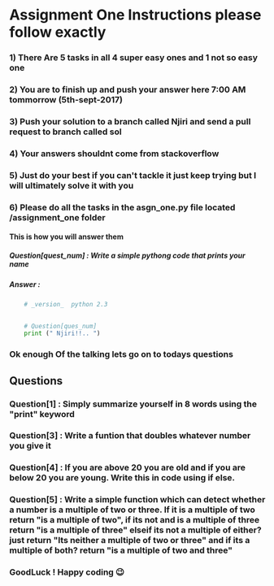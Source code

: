 # Assignment One Instructions please follow exactly

### 1) There Are 5 tasks in all 4 super easy ones and 1 not so easy one

### 2) You are to finish up and push your answer here 7:00 AM tommorrow (5th-sept-2017)

### 3) Push your solution to a branch called Njiri and send a pull request to branch called sol

### 4) Your answers shouldnt come from stackoverflow

### 5) Just do your best if you can't tackle it just keep trying but I will ultimately solve it with you

### 6) Please do all the tasks in the asgn_one.py file located /assignment_one folder 

#### This is how you will answer them 

##### Question[quest_num] : Write a simple pythong code that prints your name

##### Answer : 
```python
	# _version_  python 2.3


	# Question[ques_num]
	print (" Njiri!!.. ")
```

### Ok enough Of the talking lets go on to todays questions


## Questions 

### Question[1] : Simply summarize yourself in 8 words using the "print" keyword

### Question[3] : Write a funtion that doubles whatever number you give it

### Question[4] : If you are above 20 you are old and if you are below 20 you are young. Write this in code using if else.

### Question[5] : Write a simple function which can detect whether a number is a multiple of two or three. If it is a multiple of two return "is a multiple of two", if its not and is a multiple of three return "is a multiple of three" elseif its not a multiple of either? just return "Its neither a multiple of two or three" and if its a multiple of both? return "is a multiple of two and three"


### GoodLuck ! Happy coding :wink: